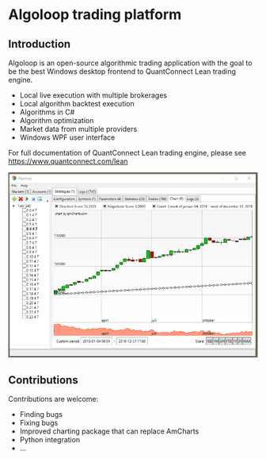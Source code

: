 Algoloop trading platform
=========

## Introduction ##
Algoloop is an open-source algorithmic trading application with the goal to be the best Windows desktop frontend to QuantConnect Lean trading engine. 
- Local live execution with multiple brokerages
- Local algorithm backtest execution
- Algorithms in C#
- Algorithm optimization
- Market data from multiple providers
- Windows WPF user interface

For full documentation of QuantConnect Lean trading engine, please see https://www.quantconnect.com/lean

![alt tag](Algoloop/Doc/Chart.png)

## Contributions ##
Contributions are welcome:
- Finding bugs
- Fixing bugs
- Improved charting package that can replace AmCharts
- Python integration
- ...
